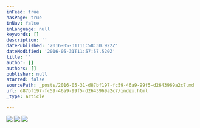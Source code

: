 ```yaml
---
inFeed: true
hasPage: true
inNav: false
inLanguage: null
keywords: []
description: ''
datePublished: '2016-05-31T11:58:30.922Z'
dateModified: '2016-05-31T11:57:57.520Z'
title: ''
author: []
authors: []
publisher: null
starred: false
sourcePath: _posts/2016-05-31-d87bf197-fc59-46a9-99f5-d2643969a2c7.md
url: d87bf197-fc59-46a9-99f5-d2643969a2c7/index.html
_type: Article

---
```

![](https://the-grid-user-content.s3-us-west-2.amazonaws.com/43e0630a-95ef-4a45-bb30-b0f63974cb7a.jpg)
![](https://the-grid-user-content.s3-us-west-2.amazonaws.com/9f72995b-ff41-4980-9ea4-f1d758cbae06.jpg)
![](https://the-grid-user-content.s3-us-west-2.amazonaws.com/512c8b49-6acc-40d3-8e33-aec366aef75b.jpg)